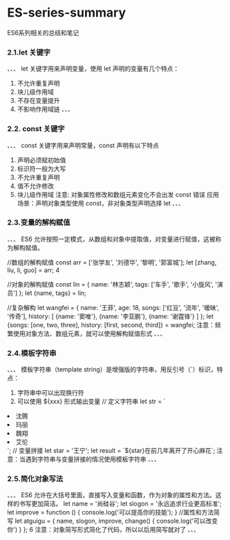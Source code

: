 # ES-series-summary
ES6系列相关的总结和笔记

### 2.1.let 关键字
、、、
let 关键字用来声明变量，使用 let 声明的变量有几个特点：
1) 不允许重复声明
2) 块儿级作用域
3) 不存在变量提升
4) 不影响作用域链
、、、
### 2.2. const 关键字
、、、
const 关键字用来声明常量，const 声明有以下特点
1) 声明必须赋初始值
2) 标识符一般为大写
3) 不允许重复声明
4) 值不允许修改
5) 块儿级作用域
注意: 对象属性修改和数组元素变化不会出发 const 错误
应用场景：声明对象类型使用 const，非对象类型声明选择 let
、、、
### 2.3.变量的解构赋值
、、、
ES6 允许按照一定模式，从数组和对象中提取值，对变量进行赋值，这被称为解构赋值。

//数组的解构赋值
const arr = ['张学友', '刘德华', '黎明', '郭富城'];
let [zhang, liu, li, guo] = arr; 4

//对象的解构赋值
const lin = {
name: '林志颖',
tags: ['车手', '歌手', '小旋风', '演员']
};
let {name, tags} = lin;

//复杂解构
let wangfei = {
name: '王菲',
age: 18,
songs: ['红豆', '流年', '暧昧', '传奇'],
history: [
{name: '窦唯'},
{name: '李亚鹏'},
{name: '谢霆锋'} ]
};
let {songs: [one, two, three], history: [first, second, third]} = 
wangfei;
注意：频繁使用对象方法、数组元素，就可以使用解构赋值形式
、、、
### 2.4.模板字符串
、、、
模板字符串（template string）是增强版的字符串，用反引号（`）标识，特点：
1) 字符串中可以出现换行符
2) 可以使用 ${xxx} 形式输出变量
// 定义字符串
let str = `<ul>
<li>沈腾</li>
<li>玛丽</li>
<li>魏翔</li>
<li>艾伦</li>
</ul>`;
// 变量拼接
let star = '王宁';
let result = `${star}在前几年离开了开心麻花`;
注意：当遇到字符串与变量拼接的情况使用模板字符串
、、、

### 2.5.简化对象写法
、、、
ES6 允许在大括号里面，直接写入变量和函数，作为对象的属性和方法。这
样的书写更加简洁。
let name = '尚硅谷';
let slogon = '永远追求行业更高标准';
let improve = function () {
console.log('可以提高你的技能');
}
//属性和方法简写
let atguigu = {
name,
slogon,
improve,
change() {
console.log('可以改变你') }
};
6
注意：对象简写形式简化了代码，所以以后用简写就对了
、、、